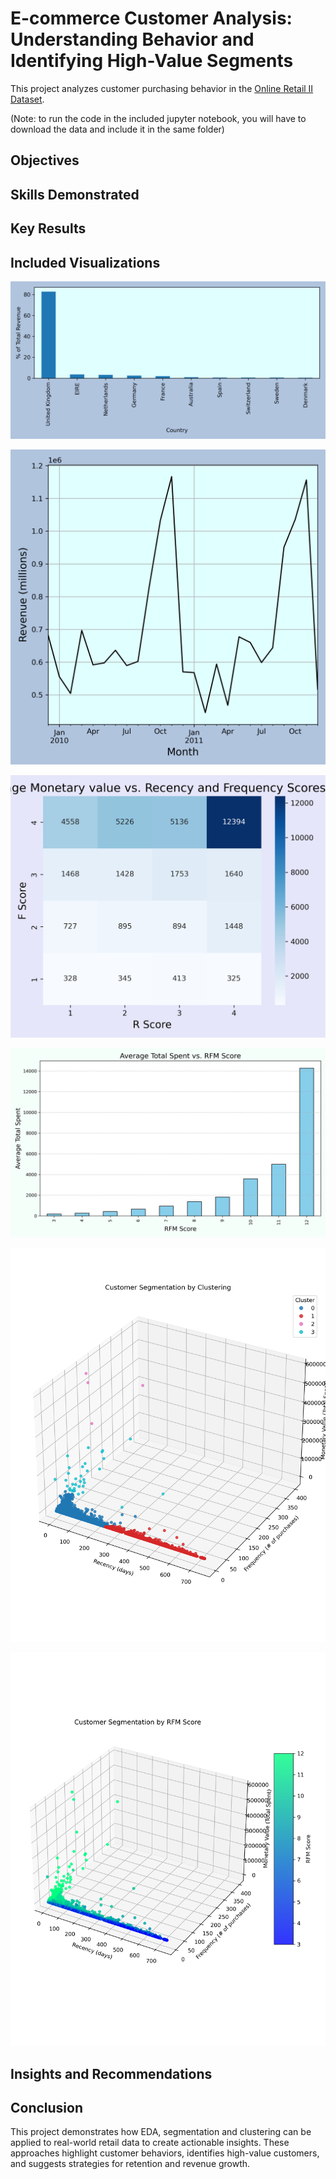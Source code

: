 # E-commerce Customer Analysis: Understanding Behavior and Identifying High-Value Segments

This project analyzes customer purchasing behavior in the [Online Retail II Dataset](https://www.kaggle.com/datasets/mashlyn/online-retail-ii-uci). 

(Note: to run the code in the included jupyter notebook, you will have to download the data and include it in the same folder)

## Objectives

## Skills Demonstrated

## Key Results

## Included Visualizations

![Revenue Per Country](visualizations/country_revenue.png)

![Monthly Revenue](visualizations/monthly_revenue.png)

![RFM Heatmap](visualizations/rfm_heatmap.png)

![Mean Spent vs. RFM](visualizations/spend_vs_RFM.png)

![3D Scatterplot of KMeans Clusters](visualizations/clustering_3D.png)

![3D Scatterplot of RFM scores](visualizations/RFM_3D.png)

## Insights and Recommendations

## Conclusion

This project demonstrates how EDA, segmentation and clustering can be applied to real-world retail data to create actionable insights. These approaches highlight customer behaviors, identifies high-value customers, and suggests strategies for retention and revenue growth.

